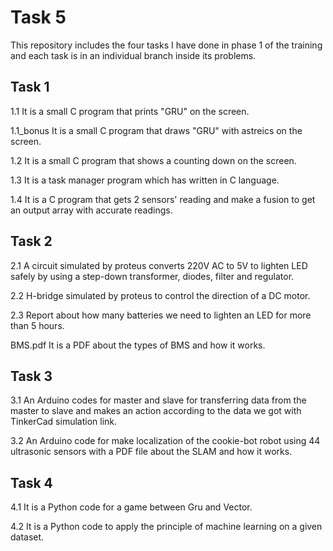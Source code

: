 # Task 5
This repository includes the four tasks I have done in phase 1 of the training and each task is in an individual branch inside its problems.
## Task 1
1.1 It is a small C program that prints "GRU" on the screen.

1.1_bonus It is a small C program that draws "GRU" with astreics on the screen.

1.2 It is a small C program that shows a counting down on the screen.

1.3 It is a task manager program which has written in C language.

1.4 It is a C program that gets 2 sensors' reading and make a fusion to get an output array with accurate readings.


## Task 2
2.1 A circuit simulated by proteus converts 220V AC to 5V to lighten LED safely by using a step-down transformer, diodes, filter and regulator.

2.2 H-bridge simulated by proteus to control the direction of a DC motor.

2.3 Report about how many batteries we need to lighten an LED for more than 5 hours.

BMS.pdf It is a PDF about the types of BMS and how it works.

## Task 3
3.1 An Arduino codes for master and slave for transferring data from the master to slave and makes an action according to the data we got with TinkerCad simulation link.

3.2 An Arduino code for make localization of the cookie-bot robot using 44 ultrasonic sensors with a PDF file about the SLAM and how it works.

## Task 4
4.1 It is a Python code for a game between Gru and Vector.

4.2 It is a Python code to apply the principle of machine learning on a given dataset.


